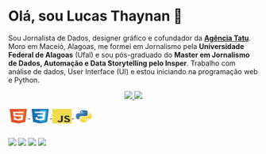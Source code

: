 # Olá, sou Lucas Thaynan 👋
Sou Jornalista de Dados, designer gráfico e cofundador da [**Agência Tatu**](https://www.agenciatatu.com.br/). Moro em Maceió, Alagoas, me formei em Jornalismo pela **Universidade Federal de Alagoas**  (Ufal) e sou pós-graduado do **Master em Jornalismo de Dados, Automação e Data Storytelling pelo Insper**. Trabalho com análise de dados, User Interface (UI) e estou iniciando na programação web e Python.

<div align="center">
  <a href="https://github.com/lucasthaynan">
  <img height="180em" src="https://github-readme-stats.vercel.app/api?username=lucasthaynan&show_icons=true&theme=dark&include_all_commits=true&count_private=true"/>
  <img height="180em" src="https://github-readme-stats.vercel.app/api/top-langs/?username=lucasthaynan&layout=compact&langs_count=7&theme=dark"/>
</div>
<div style="display: inline_block"><br>
  <img align="center" alt="Rafa-HTML" height="30" width="40" src="https://raw.githubusercontent.com/devicons/devicon/master/icons/html5/html5-original.svg">
  <img align="center" alt="Rafa-CSS" height="30" width="40" src="https://raw.githubusercontent.com/devicons/devicon/master/icons/css3/css3-original.svg">
  <img align="center" alt="Rafa-Python" height="30" width="40" src="https://raw.githubusercontent.com/devicons/devicon/master/icons/javascript/javascript-original.svg">
   <img align="center" alt="Rafa-Python" height="30" width="40" src="https://raw.githubusercontent.com/devicons/devicon/master/icons/python/python-original.svg">

</div>
  
  ##
 
<div> 
  <a href="https://twitter.com/lucas_thaynan" target="_blank"><img src="https://img.shields.io/badge/Twitter-1DA1F2?style=for-the-badge&logo=twitter&logoColor=white" target="_blank"></a>
    <a href="https://lucasthaynan.medium.com/" target="_blank"><img src="https://img.shields.io/badge/Medium-12100E?style=for-the-badge&logo=medium&logoColor=white" target="_blank"></a>
  <a href="https://www.linkedin.com/in/lucasthaynan" target="_blank"><img src="https://img.shields.io/badge/-LinkedIn-%230077B5?style=for-the-badge&logo=linkedin&logoColor=white" target="_blank"></a> 
    <a href = "mailto:lucasthaynan.mcz@gmail.com"><img src="https://img.shields.io/badge/-Gmail-%23333?style=for-the-badge&logo=gmail&logoColor=white" target="_blank"></a> 
</div>
